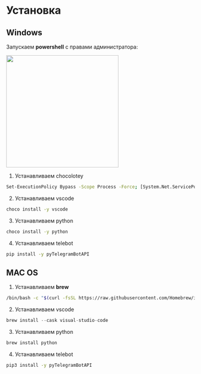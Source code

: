 # Установка
## Windows
Запускаем **powershell** с правами администратора:

<img src="gifs/1.gif" width="300">

1. Устанавливаем chocolotey
```sh
Set-ExecutionPolicy Bypass -Scope Process -Force; [System.Net.ServicePointManager]::SecurityProtocol = [System.Net.ServicePointManager]::SecurityProtocol -bor 3072; iex ((New-Object System.Net.WebClient).DownloadString('https://community.chocolatey.org/install.ps1'))
```
2. Устанавливаем vscode 
```sh
choco install -y vscode
```
3. Устанавливаем python
```sh
choco install -y python
```
4. Устанавливаем telebot
```sh
pip install -y pyTelegramBotAPI
```
## MAC OS
1. Устанавливаем **brew**
```sh
/bin/bash -c "$(curl -fsSL https://raw.githubusercontent.com/Homebrew/install/HEAD/install.sh)"
```
2. Устанавливаем vscode 
```py
brew install --cask visual-studio-code
```
3. Устанавливаем python
```sh
brew install python
```
4. Устанавливаем telebot
```sh
pip3 install -y pyTelegramBotAPI
```